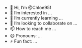 - 👋 Hi, I’m @Chloe95f
- 👀 I’m interested in ...
- 🌱 I’m currently learning ...
- 💞️ I’m looking to collaborate on ...
- 📫 How to reach me ...
- 😄 Pronouns: ...
- ⚡ Fun fact: ...

<!---
Chloe95f/Chloe95f is a ✨ special ✨ repository because its `README.md` (this file) appears on your GitHub profile.
You can click the Preview link to take a look at your changes.
--->
